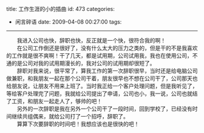 title: 工作生涯的小的插曲
id: 473
categories:
  - 闲言碎语
date: 2009-04-08 00:27:00
tags:
---

　　我进入公司也快，辞职也快，反正就是一个快，很符合我的啊！
</br>　　在公司工作倒还是很好了，没有什么太大的压力之类的，但是干的不是我喜欢的工作就是很不爽啊！干了几天，都是试用期，公司试用我，我也在使用公司，不通的是公司对我的试用期漫长的，我对公司的试用期却很短了。
</br>　　辞职对我来说，很平常了，算我工作的第一次辞职很早，当时还是给电脑公司做兼职，和我朋友一起在那个公司干着，朋友很早也不想在公司干了，公司那天也给朋友说，让朋友不用来上班了。当时我正给一个客户处理问题，但是我听见了，等给客户处理完了问题，我就给公司提出了申请，公司也小，我一说，公司也就结了工资，和朋友一起走人了，够帅的吧！
</br>　　另外的一次辞职是我在另外一个公司干了一段时间，回到学校了，已经没有时间继续共组偶来，就给公司打了一个招呼，辞职了。
</br>　　算算下次要辞职的时间吧！我想应该也是很快的吧！